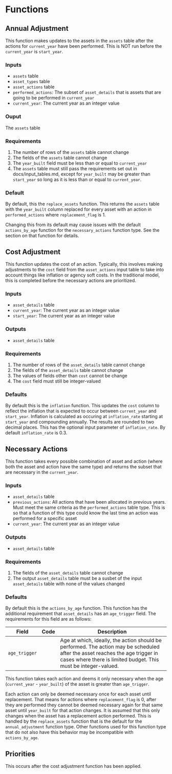 # Functions


## Annual Adjustment

This function makes updates to the assets in the `assets` table after the actions for `current_year` have been performed. This is NOT run before the `current_year` is `start_year`. 

### Inputs

- `assets` table
- `asset_types` table
- `asset_actions` table
- `performed_actions`: The subset of `asset_details` that is assets that are going to be performed in `current_year`
- `current_year`: The current year as an integer value

### Ouput

The `assets` table

### Requirements

1. The number of rows of the `assets` table cannot change
2. The fields of the `assets` table cannot change
3. The `year_built` field must be less than or equal to `current_year`
4. The `assets` table must still pass the requirements set out in docs/input_tables.md, except for `year_built` may be greater than `start_year` so long as it is less than or equal to `current_year`.

### Default

By default, this the `replace_assets` function. This returns the `assets` table with the `year_built` column replaced for every asset with an action in `performed_actions` where `replacement_flag` is 1.

Changing this from its default may cause issues with the default `actions_by_age` function for the `necessary_actions` function type. See the section on that function for details.


## Cost Adjustment

This function updates the cost of an action. Typically, this involves making adjustments to the `cost` field from the `asset_actions` input table to take into account things like inflation or agency soft costs. In the traditional model, this is completed before the necessary actions are prioritized.

### Inputs

- `asset_details` table
- `current_year`: The current year as an integer value
- `start_year`: The current year as an integer value

### Outputs

- `asset_details` table

### Requirements

1. The number of rows of the `asset_details` table cannot change
2. The fields of the `asset_details` table cannot change
3. The values of fields other than `cost` cannot be change
4. The `cost` field must still be integer-valued

### Defaults

By default this is the `inflation` function. This updates the `cost` column  to reflect the inflation that is expected to occur between `current_year` and `start_year`. Inflation is calculated as occuring at `inflation_rate` starting at `start_year` and compounding annually. The results are rounded to two decimal places. This has the optional input parameter of `inflation_rate`. By default `inflation_rate` is 0.3.


## Necessary Actions

This function takes every possible combination of asset and action (where both the asset and action have the same type) and returns the subset that are necessary in the `current_year`.

### Inputs

- `asset_details` table
- `previous_actions`: All actions that have been allocated in previous years. Must meet the same criteria as the `performed_actions` table type. This is so that a function of this type could know the last time an action was performed for a specific asset
- `current_year`: The current year as an integer value

### Outputs

- `asset_details` table

### Requirements

1. The fields of the `asset_details` table cannot change
2. The output `asset_details` table must be a susbet of the input `asset_details` table with none of the values changed

### Defaults

By default this is the `actions_by_age` function. This function has the additional requirement that `asset_details` has an `age_trigger` field. The requirements for this field are as follows:

| Field | Code | Description |
| ---- | ---- | ---- |
| `age_trigger` | | Age at which, ideally, the action should be performed. The action may be scheduled after the asset reaches the age trigger in cases where there is limited budget. This must be integer-valued. |

This function takes each action and deems it only necessary when the age (`current_year`  - `year_built`) of the asset is greater than `age_trigger`. 

Each action can only be deemed necessary once for each asset until replacement. That means for actions where `replacement_flag` is 0, after they are performed they cannot be deemed necessary again for that same asset until `year_built` for that action changes. It is assumed that this only changes when the asset has a replacement action performed. This is handled by the `replace_assets` function that is the default for the `annual_adjustment` function type. Other functions used for this function type that do not also have this behavior may be incompatible with `actions_by_age`.


## Priorities

This occurs after the cost adjustment function has been applied.